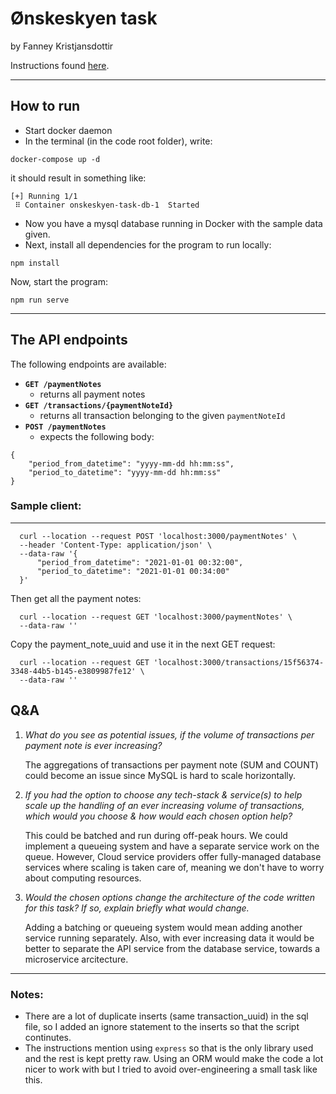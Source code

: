 # Ønskeskyen task

by Fanney Kristjansdottir

Instructions found [here](https://github.com/teamheylink/developer-interview).

---

## How to run

- Start docker daemon
- In the terminal (in the code root folder), write:

```
docker-compose up -d
```

it should result in something like:

```
[+] Running 1/1
 ⠿ Container onskeskyen-task-db-1  Started
```

- Now you have a mysql database running in Docker with the sample data given.
- Next, install all dependencies for the program to run locally:

```
npm install
```

Now, start the program:

```
npm run serve
```

---

## The API endpoints

The following endpoints are available:

- **`GET /paymentNotes`**
  - returns all payment notes
- **`GET /transactions/{paymentNoteId}`**
  - returns all transaction belonging to the given `paymentNoteId`
- **`POST /paymentNotes`**
  - expects the following body:

```
{
    "period_from_datetime": "yyyy-mm-dd hh:mm:ss",
    "period_to_datetime": "yyyy-mm-dd hh:mm:ss"
}
```

### Sample client:

---

```
  curl --location --request POST 'localhost:3000/paymentNotes' \
  --header 'Content-Type: application/json' \
  --data-raw '{
      "period_from_datetime": "2021-01-01 00:32:00",
      "period_to_datetime": "2021-01-01 00:34:00"
  }'
```

Then get all the payment notes:

```
  curl --location --request GET 'localhost:3000/paymentNotes' \
  --data-raw ''
```

Copy the payment_note_uuid and use it in the next GET request:

```
  curl --location --request GET 'localhost:3000/transactions/15f56374-3348-44b5-b145-e3809987fe12' \
  --data-raw ''
```

## Q&A

1. _What do you see as potential issues, if the volume of transactions per payment note is ever increasing?_

   The aggregations of transactions per payment note (SUM and COUNT) could become an issue since MySQL is hard to scale horizontally.

2. _If you had the option to choose any tech-stack & service(s) to help scale up the handling of an ever increasing volume of transactions, which would you choose & how would each chosen option help?_

   This could be batched and run during off-peak hours. We could implement a queueing system and have a separate service work on the queue. However, Cloud service providers offer fully-managed database services where scaling is taken care of, meaning we don't have to worry about computing resources.

3. _Would the chosen options change the architecture of the code written for this task? If so, explain briefly what would change._

   Adding a batching or queueing system would mean adding another service running separately. Also, with ever increasing data it would be better to separate the API service from the database service, towards a microservice arcitecture.

---

### Notes:

- There are a lot of duplicate inserts (same transaction_uuid) in the sql file, so I added an ignore statement to the inserts so that the script continutes.
- The instructions mention using `express` so that is the only library used and the rest is kept pretty raw. Using an ORM would make the code a lot nicer to work with but I tried to avoid over-engineering a small task like this.
